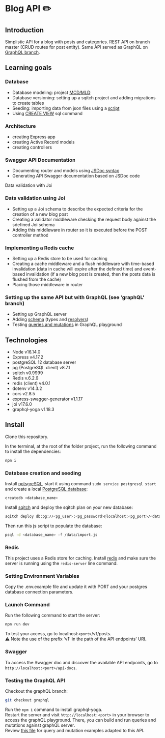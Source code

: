 # Blog API :pencil2:

## Introduction

Simplistic API for a blog with posts and categories.
REST API on branch master (CRUD routes for post entity).
Same API served as GraphQL on [GraphQL branch](https://github.com/aureliechicart/oblog/tree/graphql).

## Learning goals

### Database

- Database modeling: project [MCD/MLD](design)
- Database versioning: setting up a sqitch project and adding migrations to create tables
- Seeding: importing data from json files using a [script](/data/import.js)
- Using [CREATE VIEW](migrations/deploy/better_post.sql) sql command

### Architecture

- creating Express app
- creating Active Record models
- creating controllers

### Swagger API Documentation

- Documenting router and models using [JSDoc syntax](https://jsdoc.app/)
- Generating API Swagger documentation based on JSDoc code

Data validation with Joi

### Data validation using Joi

- Setting up a Joi schema to describe the expected criteria for the creation of a new blog post
- Creating a validator middleware checking the request body against the sdefined Joi schema
- Adding this middleware in router so it is executed before the POST controller method

### Implementing a Redis cache

- Setting up a Redis store to be used for caching
- Creating a cache middleware and a flush middleware with time-based invalidation (data in cache will expire after the defined time) and event-based invalidation (if a new blog post is created, then the posts data is flushed from the cache)
- Placing those middleware in router

### Setting up the same API but with GraphQL (see 'graphQL' branch)

- Setting up GraphQL server
- Adding [schema](https://github.com/aureliechicart/oblog/tree/graphql/app/schemas) (types and [resolvers](https://github.com/aureliechicart/oblog/tree/graphql/app/resolvers))
- Testing [queries and mutations](https://github.com/aureliechicart/oblog/blob/graphql/graphql_tests.md) in GraphQL playground

## Technologies

- Node v16.14.0
- Express v4.17.2
- postgreSQL 12 database server
- pg (PostgreSQL client) v8.7.1
- sqitch v0.9999
- Redis v.6.2.6
- redis (client) v4.0.1
- dotenv v14.3.2
- cors v2.8.5
- express-swagger-generator v1.1.17
- joi v17.6.0
- graphql-yoga v1.18.3

## Install

Clone this repository.

In the terminal, at the root of the folder project, run the following command to install the dependencies:

```bash
npm i
```

### Database creation and seeding

Install [potsgreSQL](https://www.postgresql.org/download/), start it using command `sudo service postgresql start` and create a local [PostgreSQL database](https://www.postgresql.org/docs/12/app-createdb.html):

```bash
createdb <database_name>
```

Install [sqitch](https://sqitch.org/download/) and deploy the sqitch plan on your new database:

```bash
sqitch deploy db:pg://<pg_user>:<pg_password>@localhost:<pg_port>/<database_name>
```

Then run this js script to populate the database:

```bash
psql -d <database_name> -f /data/import.js
```

### Redis

This project uses a Redis store for caching.
Install [redis](https://redis.io/download) and make sure the server is running using the `redis-server` line command.

### Setting Environment Variables

Copy the .env.example file and update it with PORT and your postgres database connection parameters.

### Launch Command

Run the following command to start the server:

```bash
npm run dev
```

To test your access, go to localhost:`<port>`/v1/posts.  
:warning: Note the use of the prefix 'v1' in the path of the API endpoints' URI.

### Swagger

To access the Swagger doc and discover the available API endpoints, go to `http://localhost:<port>/api-docs`.

### Testing the GraphQL API

Checkout the graphQL branch:

```bash
git checkout graphql
```

Run the `npm i` command to install graphql-yoga.  
Restart the server and visit `http://localhost:<port>` in your browser to access the graphQL playground. There, you can build and run queries and mutations against graphQL server.  
Review [this file](https://github.com/aureliechicart/oblog/blob/graphql/graphql_tests.md) for query and mutation examples adapted to this API.
